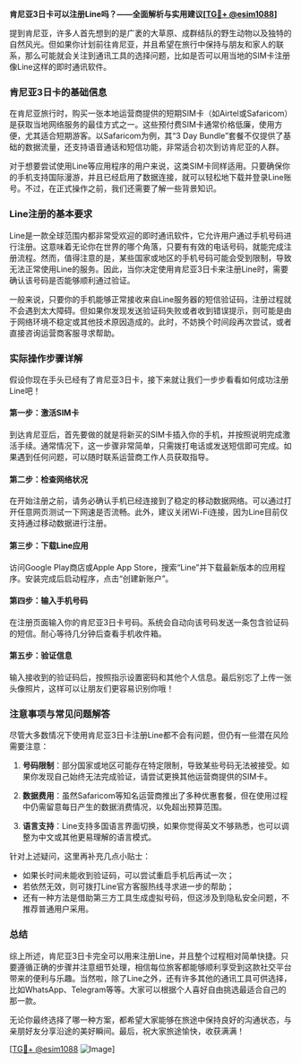 **肯尼亚3日卡可以注册Line吗？——全面解析与实用建议[[TG💪+ @esim1088](https://t.me/s/esim1088)]**

提到肯尼亚，许多人首先想到的是广袤的大草原、成群结队的野生动物以及独特的自然风光。但如果你计划前往肯尼亚，并且希望在旅行中保持与朋友和家人的联系，那么可能就会关注到通讯工具的选择问题，比如是否可以用当地的SIM卡注册像Line这样的即时通讯软件。

### 肯尼亚3日卡的基础信息

在肯尼亚旅行时，购买一张本地运营商提供的短期SIM卡（如Airtel或Safaricom）是获取当地网络服务的最佳方式之一。这些预付费SIM卡通常价格低廉，使用方便，尤其适合短期游客。以Safaricom为例，其“3 Day Bundle”套餐不仅提供了基础的数据流量，还支持语音通话和短信功能，非常适合初次到访肯尼亚的人群。

对于想要尝试使用Line等应用程序的用户来说，这类SIM卡同样适用。只要确保你的手机支持国际漫游，并且已经启用了数据连接，就可以轻松地下载并登录Line账号。不过，在正式操作之前，我们还需要了解一些背景知识。

### Line注册的基本要求

Line是一款全球范围内都非常受欢迎的即时通讯软件，它允许用户通过手机号码进行注册。这意味着无论你在世界的哪个角落，只要有有效的电话号码，就能完成注册流程。然而，值得注意的是，某些国家或地区的手机号码可能会受到限制，导致无法正常使用Line的服务。因此，当你决定使用肯尼亚3日卡来注册Line时，需要确认该号码是否能够顺利通过验证。

一般来说，只要你的手机能够正常接收来自Line服务器的短信验证码，注册过程就不会遇到太大障碍。但如果你发现发送验证码失败或者收到错误提示，则可能是由于网络环境不稳定或其他技术原因造成的。此时，不妨换个时间段再次尝试，或者直接咨询运营商客服寻求帮助。

### 实际操作步骤详解

假设你现在手头已经有了肯尼亚3日卡，接下来就让我们一步步看看如何成功注册Line吧！

#### 第一步：激活SIM卡
到达肯尼亚后，首先要做的就是将新买的SIM卡插入你的手机，并按照说明完成激活手续。通常情况下，这一步骤非常简单，只需拨打电话或发送短信即可完成。如果遇到任何问题，可以随时联系运营商工作人员获取指导。

#### 第二步：检查网络状况
在开始注册之前，请务必确认手机已经连接到了稳定的移动数据网络。可以通过打开任意网页测试一下网速是否流畅。此外，建议关闭Wi-Fi连接，因为Line目前仅支持通过移动数据进行注册。

#### 第三步：下载Line应用
访问Google Play商店或Apple App Store，搜索“Line”并下载最新版本的应用程序。安装完成后启动程序，点击“创建新账户”。

#### 第四步：输入手机号码
在注册页面输入你的肯尼亚3日卡号码。系统会自动向该号码发送一条包含验证码的短信。耐心等待几分钟后查看手机收件箱。

#### 第五步：验证信息
输入接收到的验证码后，按照指示设置密码和其他个人信息。最后别忘了上传一张头像照片，这样可以让朋友们更容易识别你哦！

### 注意事项与常见问题解答

尽管大多数情况下使用肯尼亚3日卡注册Line都不会有问题，但仍有一些潜在风险需要注意：

1. **号码限制**：部分国家或地区可能存在特定限制，导致某些号码无法被接受。如果你发现自己始终无法完成验证，请尝试更换其他运营商提供的SIM卡。
   
2. **数据费用**：虽然Safaricom等知名运营商推出了多种优惠套餐，但在使用过程中仍需留意每日产生的数据消费情况，以免超出预算范围。
   
3. **语言支持**：Line支持多国语言界面切换，如果你觉得英文不够熟悉，也可以调整为中文或其他更易理解的语言模式。

针对上述疑问，这里再补充几点小贴士：
- 如果长时间未能收到验证码，可以尝试重启手机后再试一次；
- 若依然无效，则可拨打Line官方客服热线寻求进一步的帮助；
- 还有一种方法是借助第三方工具生成虚拟号码，但这涉及到隐私安全问题，不推荐普通用户采用。

### 总结

综上所述，肯尼亚3日卡完全可以用来注册Line，并且整个过程相对简单快捷。只要遵循正确的步骤并注意细节处理，相信每位旅客都能够顺利享受到这款社交平台带来的便利与乐趣。当然啦，除了Line之外，还有许多其他的通讯工具可供选择，比如WhatsApp、Telegram等等。大家可以根据个人喜好自由挑选最适合自己的那一款。

无论你最终选择了哪一种方案，都希望大家能够在旅途中保持良好的沟通状态，与亲朋好友分享沿途的美好瞬间。最后，祝大家旅途愉快，收获满满！

[[TG💪+ @esim1088](https://t.me/s/esim1088) ![Image](https://i.postimg.cc/4NQfJmqS/Snipaste-2025-05-13-00-14-12.png)]